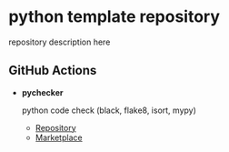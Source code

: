 # python template repository

repository description here

## GitHub Actions

- **pychecker**

  python code check (black, flake8, isort, mypy)
  - [Repository](https://github.com/nanato12/pychecker)
  - [Marketplace](https://github.com/marketplace/actions/pychecker)
